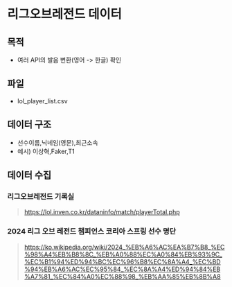 # 리그오브레전드 데이터

## 목적 ##
- 여러 API의 발음 변환(영어 -> 한글) 확인

## 파일 ##
- lol_player_list.csv
## 데이터 구조 ##
- 선수이름,닉네임(영문),최근소속
- 예시) 이상혁,Faker,T1

## 데이터 수집 ##
### 리그오브레전드 기록실
> https://lol.inven.co.kr/dataninfo/match/playerTotal.php

### 2024 리그 오브 레전드 챔피언스 코리아 스프링 선수 명단
> https://ko.wikipedia.org/wiki/2024_%EB%A6%AC%EA%B7%B8_%EC%98%A4%EB%B8%8C_%EB%A0%88%EC%A0%84%EB%93%9C_%EC%B1%94%ED%94%BC%EC%96%B8%EC%8A%A4_%EC%BD%94%EB%A6%AC%EC%95%84_%EC%8A%A4%ED%94%84%EB%A7%81_%EC%84%A0%EC%88%98_%EB%AA%85%EB%8B%A8
